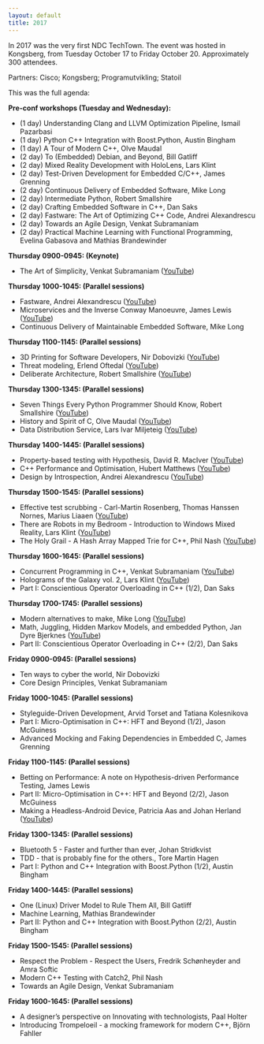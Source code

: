 ```yaml
---
layout: default
title: 2017
---
```


In 2017 was the very first NDC TechTown. The event was hosted in Kongsberg, from Tuesday October 17 to Friday October 20. Approximately 300 attendees.

Partners: Cisco; Kongsberg; Programutvikling; Statoil

This was the full agenda:

__Pre-conf workshops (Tuesday and Wednesday):__

- (1 day) Understanding Clang and LLVM Optimization Pipeline, Ismail Pazarbasi
- (1 day) Python C++ Integration with Boost.Python, Austin Bingham
- (1 day) A Tour of Modern C++, Olve Maudal
- (2 day) To (Embedded) Debian, and Beyond, ​Bill Gatliff
- (2 day) Mixed Reality Development with HoloLens, Lars Klint
- (2 day) Test-Driven Development for Embedded C/C++, James Grenning
- (2 day) Continuous Delivery of Embedded Software, Mike Long
- (2 day) Intermediate Python, Robert Smallshire
- (2 day) Crafting Embedded Software in C++, Dan Saks
- (2 day) Fastware: The Art of Optimizing C++ Code, Andrei Alexandrescu
- (2 day) Towards an Agile Design, Venkat Subramaniam
- (2 day) Practical Machine Learning with Functional Programming, Evelina Gabasova and Mathias Brandewinder

__Thursday 0900-0945: (Keynote)__

- The Art of Simplicity, Venkat Subramaniam ([YouTube](https://youtu.be/Xuqbl59f15A))

__Thursday 1000-1045: (Parallel sessions)__

- Fastware, Andrei Alexandrescu ([YouTube](https://youtu.be/mYzaFzAHuZ4))
- Microservices and the Inverse Conway Manoeuvre, James Lewis ([YouTube](https://youtu.be/CsZDGlz7O5w))
- Continuous Delivery of Maintainable Embedded Software, Mike Long

__Thursday 1100-1145: (Parallel sessions)__

- 3D Printing for Software Developers, Nir Dobovizki ([YouTube](https://youtu.be/YwkAYXOrrrE))
- Threat modeling, Erlend Oftedal ([YouTube](https://youtu.be/v8aYNcE1QlI?si=N7jwTBLOr0359OEn))
- Deliberate Architecture, Robert Smallshire ([YouTube](https://youtu.be/9e3lflYhNd8))

__Thursday 1300-1345: (Parallel sessions)__

- Seven Things Every Python Programmer Should Know, Robert Smallshire ([YouTube](https://youtu.be/yw7ZUaK7gY8))
- History and Spirit of C, Olve Maudal ([YouTube](https://youtu.be/xGVRF-Y--hI))
- Data Distribution Service, Lars Ivar Miljeteig ([YouTube](https://youtu.be/3p-iVgWItJ8))

__Thursday 1400-1445: (Parallel sessions)__

- Property-based testing with Hypothesis, David R. MacIver ([YouTube](https://youtu.be/Hpb9ByWqi3A))
- C++ Performance and Optimisation, Hubert Matthews ([YouTube](https://youtu.be/eICYHA-eyXM))
- Design by Introspection, Andrei Alexandrescu ([YouTube](https://youtu.be/9e3lflYhNd8))

__Thursday 1500-1545: (Parallel sessions)__

- Effective test scrubbing - Carl-Martin Rosenberg, Thomas Hanssen Nornes, Marius Liaaen ([YouTube](https://youtu.be/k0q_9YKB5ns))
- There are Robots in my Bedroom - Introduction to Windows Mixed Reality, Lars Klint ([YouTube](https://youtu.be/s_50Vj_e05w))
- The Holy Grail - A Hash Array Mapped Trie for C++, Phil Nash ([YouTube](https://youtu.be/s9dwdo700eQ))

__Thursday 1600-1645: (Parallel sessions)__

- Concurrent Programming in C++, Venkat Subramaniam ([YouTube](https://youtu.be/O7gUNNYjmsM))
- Holograms of the Galaxy vol. 2, Lars Klint ([YouTube](https://youtu.be/oD6_bPlYkB4))
- Part I: Conscientious Operator Overloading in C++ (1/2), Dan Saks

__Thursday 1700-1745: (Parallel sessions)__

- Modern alternatives to make, Mike Long ([YouTube](https://youtu.be/JWOCT6pVF70))
- Math, Juggling, Hidden Markov Models, and embedded Python, Jan Dyre Bjerknes ([YouTube](https://youtu.be/yfgr00NL3zo?si=UjUzXnGm8y3gytNJ))
- Part II: Conscientious Operator Overloading in C++ (2/2), Dan Saks

__Friday 0900-0945: (Parallel sessions)__

- Ten ways to cyber the world, Nir Dobovizki
- Core Design Principles, Venkat Subramaniam

__Friday 1000-1045: (Parallel sessions)__

- Styleguide-Driven Development, Arvid Torset and Tatiana Kolesnikova
- Part I: Micro-Optimisation in C++: HFT and Beyond (1/2), Jason McGuiness
- Advanced Mocking and Faking Dependencies in Embedded C, James Grenning

__Friday 1100-1145: (Parallel sessions)__

- Betting on Performance: A note on Hypothesis-driven Performance Testing, James Lewis
- Part II: Micro-Optimisation in C++: HFT and Beyond (2/2), Jason McGuiness
- Making a Headless-Android Device, Patricia Aas and Johan Herland ([YouTube](https://youtu.be/YHwjECuhGcM?si=ZIMlNHqG8O0p1XVr))

__Friday 1300-1345: (Parallel sessions)__

- Bluetooth 5 - Faster and further than ever, Johan Stridkvist
- TDD - that is probably fine for the others., Tore Martin Hagen
- Part I: Python and C++ Integration with Boost.Python (1/2), Austin Bingham

__Friday 1400-1445: (Parallel sessions)__

- One (Linux) Driver Model to Rule Them All, ​Bill Gatliff
- Machine Learning, Mathias Brandewinder
- Part II: Python and C++ Integration with Boost.Python (2/2), Austin Bingham

__Friday 1500-1545: (Parallel sessions)__

- Respect the Problem - Respect the Users, Fredrik Schønheyder and Amra Softic
- Modern C++ Testing with Catch2, Phil Nash
- Towards an Agile Design, Venkat Subramaniam

__Friday 1600-1645: (Parallel sessions)__

- A designer’s perspective on Innovating with technologists, Paal Holter
- Introducing Trompeloeil - a mocking framework for modern C++, Björn Fahller
